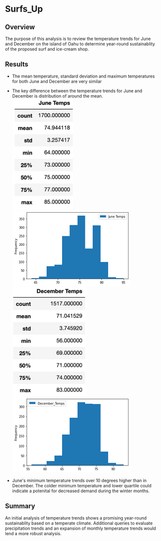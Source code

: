 # Surfs_Up

## Overview
The purpose of this analysis is to review the temperature trends for June and December on the island of Oahu to determine year-round sustainablity of the proposed surf and ice-cream shop.  

## Results

- The mean temperature, standard deviation and maximum temperatures for both June and December are very similar
- The key difference between the temperature trends for June and December is distribution of around the mean.  
![JuneTemps](June_Temps.png)  ![JuneHist](JuneHist.png)
![DecTemps](December_Temps.png)  ![DecHis](DecHist.png)

- June's minimum temperature trends over 10 degrees higher than in December. The colder minimum temperature and lower quartile could indicate a potenital for decreased demand during the winter months.    

## Summary

An initial analysis of temperature trends shows a promising year-round sustainablity based on a temperate climate.  Additional queries to evaluate precipitation trends and an expansion of monthly temperature trends would lend a more robust analysis.  
